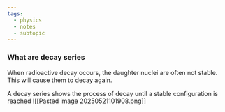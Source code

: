 ```yaml
---
tags:
  - physics
  - notes
  - subtopic
---
```

### What are decay series
When radioactive decay occurs, the daughter nuclei are often not stable. 
This will cause them to decay again. 

A decay series shows the process of decay until a stable configuration is reached
![[Pasted image 20250521101908.png]]






